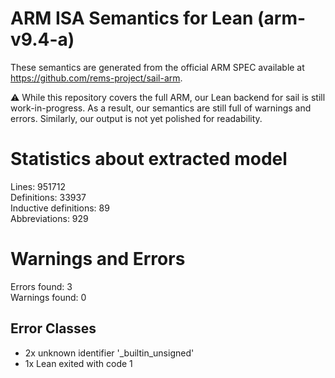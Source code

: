 # ARM ISA Semantics for Lean (arm-v9.4-a)

These semantics are generated from the official ARM SPEC available at
https://github.com/rems-project/sail-arm.

⚠️ While this repository covers the full ARM, our Lean backend for sail
is still work-in-progress. As a result, our semantics are still full of warnings
and errors. Similarly, our output is not yet polished for readability.
# Statistics about extracted model

Lines: 951712  
Definitions: 33937  
Inductive definitions: 89  
Abbreviations: 929  

# Warnings and Errors

Errors found: 3  
Warnings found: 0  

## Error Classes

- 2x unknown identifier '_builtin_unsigned'
- 1x Lean exited with code 1
